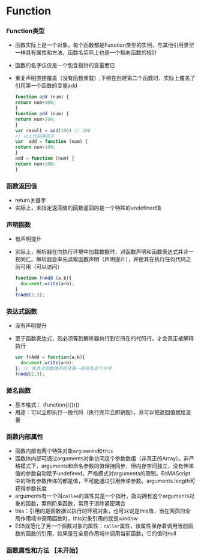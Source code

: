 # Function

### Function类型 <a id="basic"></a>

* 函数实际上是一个对象，每个函数都是Function类型的实例，与其他引用类型一样具有属性和方法，函数名实际上也是一个指向函数的指针
* 函数的名字仅仅是一个包含指针的变量而已
* 重复声明直接覆盖（没有函数重载）,下例在创建第二个函数时，实际上覆盖了引用第一个函数的变量add

  ```javascript
  function add (num) {
  return num+100;
  }
  function add (num) {
  return num+200;
  }
  var result = add(100) // 300
  // 以上代码等同于
  var  add = function (num) {
  return num+100;
  }
  add = function (num) {
  return num+200;
  }
  ```

### 函数返回值 <a id="return"></a>

* return关键字
* 实际上，未指定返回值的函数返回的是一个特殊的undefined值

### 声明函数 <a id="defined"></a>

* 有声明提升
* 实际上，解析器在向执行环境中加载数据时，对函数声明和函数表达式并非一视同仁。解析器会率先读取函数声明（声明提升），并使其在执行任何代码之前可用（可以访问）

  ```javascript
  function fnAdd (a,b){
    document.write(a+b);
  }
  fnAdd(2,3);
  ```

### 表达式函数

* 没有声明提升
* 至于函数表达式，则必须等到解析器执行到它所在的代码行，才会真正被解释执行

  ```javascript
  var fnAdd = function(a,b){
    document.write(a+b);
  }; // 表达式函数像声明变量一样具有这个分号
  fnAdd(2,3);
  ```

### 匿名函数 <a id="anonymity"></a>

* 基本格式： \(function\(\){}\)\(\)
* 用途：可以立即执行一段代码（执行完毕立即销毁），并可以把返回值赋给变量

### 函数内部属性 <a id="internal-property"></a>

* 函数内部有两个特殊对象`arguments`和`this`
* 函数体内部可通过arguments对象访问这个参数数组（非真正的Array）。非严格模式下，arguments和命名参数的值保持同步，但内存空间独立，没有传递值的参数自动赋予undefined。严格模式对arguments的限制。EcMAScript中的所有参数传递的都是值，不可能通过引用传递参数。arguments.length可获得参数长度
* arguments有一个叫`callee`的属性其是一个指针，指向拥有这个arguments对象的函数，案例阶乘函数，常用于消除紧密耦合
* this：引用的是函数据以执行的环境对象，也可以说是this值，当在网页的全局作用域中调用函数时，this对象引用的就是window
* ES5规范化了另一个函数对象的属性：`caller`属性，该属性保存着调用当前函数的函数的引用，如果是在全局作用域中调用当前函数，它的值时null

### 函数属性和方法 【未开始】 <a id="property-method"></a>

